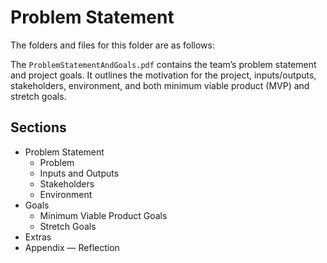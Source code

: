 # Problem Statement

The folders and files for this folder are as follows:

The `ProblemStatementAndGoals.pdf` contains the team’s problem statement and project goals. It outlines the motivation for the project, inputs/outputs, stakeholders, environment, and both minimum viable product (MVP) and stretch goals. 

## Sections  

- Problem Statement  
  - Problem  
  - Inputs and Outputs  
  - Stakeholders  
  - Environment  
- Goals  
  - Minimum Viable Product Goals  
  - Stretch Goals  
- Extras  
- Appendix — Reflection  

